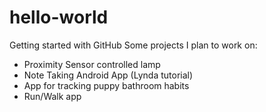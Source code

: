 # hello-world
Getting started with GitHub
Some projects I plan to work on:
- Proximity Sensor controlled lamp
- Note Taking Android App (Lynda tutorial)
- App for tracking puppy bathroom habits
- Run/Walk app
